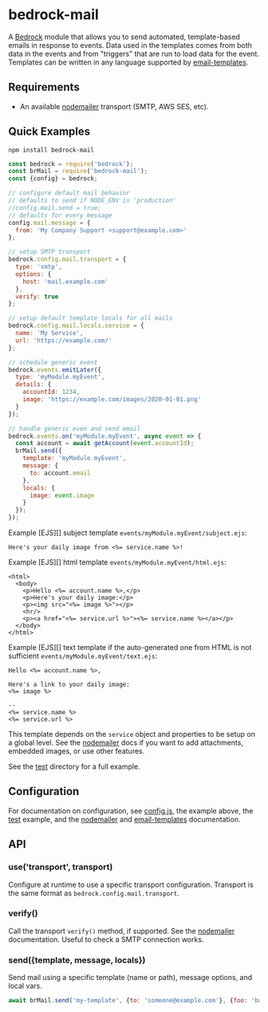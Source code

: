 # bedrock-mail

A [Bedrock][] module that allows you to send automated, template-based emails
in response to events. Data used in the templates comes from both data in the
events and from "triggers" that are run to load data for the event. Templates
can be written in any language supported by [email-templates][].

## Requirements

- An available [nodemailer][] transport (SMTP, AWS SES, etc).

## Quick Examples

```
npm install bedrock-mail
```

```js
const bedrock = require('bedrock');
const brMail = require('bedrock-mail');
const {config} = bedrock;

// configure default mail behavior
// defaults to send if NODE_ENV is 'production'
//config.mail.send = true;
// defaults for every message
config.mail.message = {
  from: 'My Company Support <support@example.com>'
};

// setup SMTP transport
bedrock.config.mail.transport = {
  type: 'smtp',
  options: {
    host: 'mail.example.com'
  },
  verify: true
};

// setup default template locals for all mails
bedrock.config.mail.locals.service = {
  name: 'My Service',
  url: 'https://example.com/'
};

// schedule generic event
bedrock.events.emitLater({
  type: 'myModule.myEvent',
  details: {
    accountId: 1234,
    image: 'https://example.com/images/2020-01-01.png'
  }
});

// handle generic even and send email
bedrock.events.on('myModule.myEvent', async event => {
  const account = await getAccount(event.accountId);
  brMail.send({
    template: 'myModule.myEvent',
    message: {
      to: account.email
    },
    locals: {
      image: event.image
    }
  });
});
```

Example [EJS][] subject template `events/myModule.myEvent/subject.ejs`:
```ejs
Here's your daily image from <%= service.name %>!
```

Example [EJS][] html template `events/myModule.myEvent/html.ejs`:
```ejs
<html>
  <body>
    <p>Hello <%= account.name %>,</p>
    <p>Here's your daily image:</p>
    <p><img src="<%= image %>"></p>
    <hr/>
    <p><a href="<%= service.url %>"><%= service.name %></a></p>
  </body>
</html>
```

Example [EJS][] text template if the auto-generated one from HTML is not
sufficient `events/myModule.myEvent/text.ejs`:
```ejs
Hello <%= account.name %>,

Here's a link to your daily image:
<%= image %>

-- 
<%= service.name %>
<%= service.url %>
```

This template depends on the `service` object and properties to be setup on a
global level. See the [nodemailer][] docs if you want to add attachments,
embedded images, or use other features.

See the [test](./test) directory for a full example.

## Configuration

For documentation on configuration, see [config.js](./lib/config.js), the
example above, the [test](./test) example, and the [nodemailer][] and
[email-templates][] documentation.

## API

### use('transport', transport)

Configure at runtime to use a specific transport configuration. Transport is
the same format as `bedrock.config.mail.transport`.

### verify()

Call the transport `verify()` method, if supported. See the [nodemailer][]
documentation. Useful to check a SMTP connection works.

### send({template, message, locals})

Send mail using a specific template (name or path), message options, and local
vars.

```js
await brMail.send('my-template', {to: 'someone@example.com'}, {foo: 'bar'});
```

[Bedrock]: https://github.com/digitalbazaar/bedrock
[email-templates]: https://email-templates.js.org/
[nodemailer]: https://nodemailer.com/
